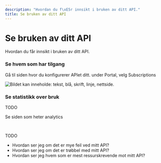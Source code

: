```yaml
---
description: "Hvordan du f\xE5r innsikt i bruken av ditt API."
title: Se bruken av ditt API
---
```


# Se bruken av ditt API

Hvordan du får innsikt i bruken av ditt API.


### Se hvem som har tilgang


Gå til siden hvor du konfigurerer APIet ditt. under Portal, velg Subscriptions


![Bildet kan inneholde: tekst, blå, skrift, linje, nettside.](/datadeling/img/image-20201001193544-3.png)


### Se statistikk over bruk


TODO


Se siden som heter analytics


 


TODO


* Hvordan ser jeg om det er mye feil ved mitt API?
* Hvordan ser jeg om det er trøbbel med mitt API?
* Hvordan ser jeg hvem som er mest ressurskrevende mot mitt API?